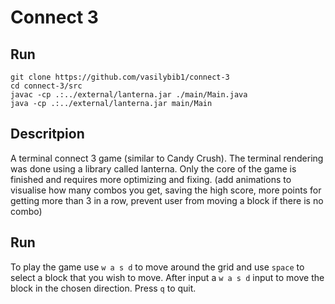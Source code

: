 # Connect 3 

## Run

```
git clone https://github.com/vasilybib1/connect-3
cd connect-3/src
javac -cp .:../external/lanterna.jar ./main/Main.java
java -cp .:../external/lanterna.jar main/Main
```

## Descritpion

A terminal connect 3 game (similar to Candy Crush). The terminal rendering was done using a library called lanterna. Only the core of the game is finished and requires more optimizing and fixing. (add animations to visualise how many combos you get, saving the high score, more points for getting more than 3 in a row, prevent user from moving a block if there is no combo)

## Run

To play the game use `w a s d` to move around the grid and use `space` to select a block that you wish to move. After input a `w a s d` input to move the block in the chosen direction. Press `q` to quit.
